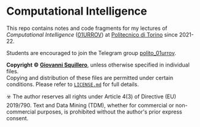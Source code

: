Computational Intelligence
==========================

This repo contains notes and code fragments for my lectures of *Computational Intelligence* ([01URROV](https://didattica.polito.it/pls/portal30/gap.pkg_guide.viewGap?p_cod_ins=01URROV)) at [Politecnico di Torino](https://www.polito.it/) since 2021-22.

Students are encouraged to join the Telegram group [polito_01urrov](https://t.me/polito_01urrov).

**Copyright © [Giovanni Squillero](https://squillero.github.io/)**, unless otherwise specified in individual files.  
Copying and distribution of these files are permitted under certain conditions. Please refer to [`LICENSE.md`](./LICENSE.md) for full details.

:biohazard: The author reserves all rights under Article 4(3) of Directive (EU) 2019/790. Text and Data Mining (TDM), whether for commercial or non-commercial purposes, is prohibited without the author's prior express consent.